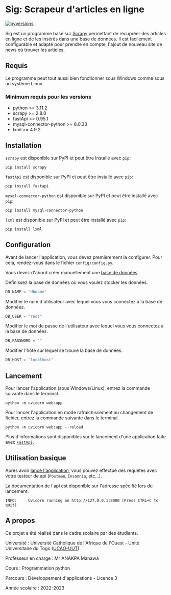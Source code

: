 # Sig: Scrapeur d'articles en ligne
[![pyversions](https://img.shields.io/pypi/pyversions/scrapy-playwright.svg)](https://pypi.python.org/pypi/scrapy-playwright)


Sig est un programme basé sur [Scrapy](https://github.com/scrapy/scrapy) permettant
de récupréer des articles en ligne et de les insérés dans une base de données.
Il est facilement configurable et adapté pour prendre en compte, l'ajout de nouveau
site de news où trouver les articles. 


## Requis

Le programme peut tout aussi bien fonctionner sous Windows comme sous un système Linux.


### Minimum requis pour les versions

* python >= 3.11.2
* scrapy >= 2.8.0
* fastApi >= 0.95.1
* mysql-connector-python >= 8.0.33
* lxml >= 4.9.2


## Installation

`scrapy` est disponible sur PyPI et peut être installé avec `pip`:

```
pip install scrapy
```

`fastApi` est disponible sur PyPI et peut être installé avec `pip`:

```
pip install fastapi
```

`mysql-connector-python` est disponible sur PyPI et peut être installé avec `pip`:

```
pip install mysql-connector-python
```

`lxml` est disponible sur PyPI et peut être installé avec `pip`:

```
pip install lxml
```

## Configuration

Avant de lancer l'application, vous devez premièrement la configurer. Pour cela, rendez-vous dans le fichier `config/config.py`.

Vous devez d'abord créer manuellement une [base de données](https://www.oracle.com/fr/database/comment-creer-base-donnees-mysql.html).

Définissez la base de données où vous voulez stocker les données.
```python
DB_NAME = "dbname"
```

Modifier le nom d'utilisateur avec lequel vous vous connectez à la base de données.
```python
DB_USER = "root"
```

Modifier le mot de passe de l'utilisateur avec lequel vous vous connectez à la base de données.
```python
DB_PASSWORD = ""
```

Modifier l'hôte sur lequel se trouve la base de données.
```python
DB_HOST = "localhost"
```

## Lancement

Pour lancer l'application (sous Windows/Linux), entrez la commande suivante dans le terminal.
```
python -m uvicorn web:app
```

Pour lancer l'application en mode rafraîchissement au changement de fichier, entrez la commande suivante dans le terminal.
```
python -m uvicorn web:app --reload
```

Plus d'informations sont disponibles sur le lancement d'une application faite avec [`FastApi`](https://fastapi.tiangolo.com/tutorial/first-steps/).


## Utilisation basique

Après avoir [lancé l'application](#lancement), vous pouvez effectué des requêtes avec votre testeur de api (`Postman`, `Insomnia`, etc...).

La documentation de l'api est disponible sur l'adresse spécifié lors du lancement.
```
INFO:     Uvicorn running on http://127.0.0.1:8000 (Press CTRL+C to quit)
```

## A propos

Ce projet a été réalisé dans le cadre scolaire par des étudiants. 

Université : Université Catholique de l'Afrique de l'Ouest - Unité Universitaire du Togo ([UCAO-UUT](https://ucao-uut.tg/)).

Professeur en charge : Mr ANAKPA Manawa

Cours : Programmation python

Parcours : Développement d'applications - Licence 3

Année scolaire : 2022-2023